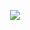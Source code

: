 

<p align="center">
  <a href="https://skillicons.dev">
    <img src="https://skillicons.dev/icons?i=git,javascript,ubuntu,python,neovim,mysql" />
  </a>
</p>


